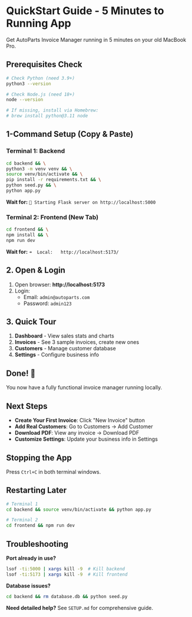 # QuickStart Guide - 5 Minutes to Running App

Get AutoParts Invoice Manager running in 5 minutes on your old MacBook Pro.

## Prerequisites Check

```bash
# Check Python (need 3.9+)
python3 --version

# Check Node.js (need 18+)
node --version

# If missing, install via Homebrew:
# brew install python@3.11 node
```

## 1-Command Setup (Copy & Paste)

### Terminal 1: Backend

```bash
cd backend && \
python3 -m venv venv && \
source venv/bin/activate && \
pip install -r requirements.txt && \
python seed.py && \
python app.py
```

**Wait for:** `🚀 Starting Flask server on http://localhost:5000`

### Terminal 2: Frontend (New Tab)

```bash
cd frontend && \
npm install && \
npm run dev
```

**Wait for:** `➜  Local:   http://localhost:5173/`

## 2. Open & Login

1. Open browser: **http://localhost:5173**
2. Login:
   - Email: `admin@autoparts.com`
   - Password: `admin123`

## 3. Quick Tour

1. **Dashboard** - View sales stats and charts
2. **Invoices** - See 3 sample invoices, create new ones
3. **Customers** - Manage customer database
4. **Settings** - Configure business info

## Done! 🎉

You now have a fully functional invoice manager running locally.

## Next Steps

- **Create Your First Invoice**: Click "New Invoice" button
- **Add Real Customers**: Go to Customers → Add Customer
- **Download PDF**: View any invoice → Download PDF
- **Customize Settings**: Update your business info in Settings

## Stopping the App

Press `Ctrl+C` in both terminal windows.

## Restarting Later

```bash
# Terminal 1
cd backend && source venv/bin/activate && python app.py

# Terminal 2
cd frontend && npm run dev
```

## Troubleshooting

**Port already in use?**
```bash
lsof -ti:5000 | xargs kill -9  # Kill backend
lsof -ti:5173 | xargs kill -9  # Kill frontend
```

**Database issues?**
```bash
cd backend && rm database.db && python seed.py
```

**Need detailed help?** See `SETUP.md` for comprehensive guide.
